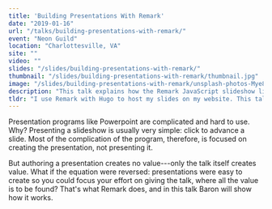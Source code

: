 ```yaml
---
title: 'Building Presentations With Remark'
date: "2019-01-16"
url: "/talks/building-presentations-with-remark/"
event: "Neon Guild"
location: "Charlottesville, VA"
site: ""
video: ""
slides: "/slides/building-presentations-with-remark/"
thumbnail: "/slides/building-presentations-with-remark/thumbnail.jpg"
image: "/slides/building-presentations-with-remark/unsplash-photos-Mye8t_m1gac.jpg"
description: "This talk explains how the Remark JavaScript slideshow library makes it fun and productive to create Markdown presentations in your browser."
tldr: "I use Remark with Hugo to host my slides on my website. This talk explains how and why Remark makes slides easy and fun to create, so you can focus on giving a great presentation, not fighting with slideshow software."
---
```

Presentation programs like Powerpoint are complicated and hard to use. Why? Presenting a slideshow is usually very simple: click to advance a slide. Most of the complication of the program, therefore, is focused on creating the presentation, not presenting it.
<!--more-->

But authoring a presentation creates no value---only the talk itself creates value. What if the equation were reversed: presentations were easy to create so you could focus your effort on giving the talk, where all the value is to be found? That's what Remark does, and in this talk Baron will show how it works.

